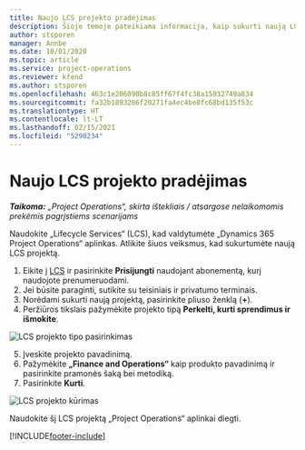 ```yaml
---
title: Naujo LCS projekto pradėjimas
description: Šioje temoje pateikiama informacija, kaip sukurti naują LCS projektą jūsų „Project Operations“ aplinkai.
author: stsporen
manager: Annbe
ms.date: 10/01/2020
ms.topic: article
ms.service: project-operations
ms.reviewer: kfend
ms.author: stsporen
ms.openlocfilehash: 463c1e206090b8c85ff67f4fc38a15932749a834
ms.sourcegitcommit: fa32b1893286f20271fa4ec4be8fc68bd135f53c
ms.translationtype: HT
ms.contentlocale: lt-LT
ms.lasthandoff: 02/15/2021
ms.locfileid: "5290234"
---
```

# <a name="start-a-new-lcs-project"></a>Naujo LCS projekto pradėjimas

_**Taikoma:** „Project Operations“, skirta ištekliais / atsargose nelaikomomis prekėmis pagrįstiems scenarijams_

Naudokite „Lifecycle Services“ (LCS), kad valdytumėte „Dynamics 365 Project Operations“ aplinkas. Atlikite šiuos veiksmus, kad sukurtumėte naują LCS projektą.

1. Eikite į [LCS](https://lcs.dynamics.com/Logon/Index) ir pasirinkite **Prisijungti** naudojant abonementą, kurį naudojote prenumeruodami.
2. Jei būsite paraginti, sutikite su teisiniais ir privatumo terminais.
3. Norėdami sukurti naują projektą, pasirinkite pliuso ženklą (**+**).
4. Peržiūros tikslais pažymėkite projekto tipą **Perkelti, kurti sprendimus ir išmokite**.

  ![LCS projekto tipo pasirinkimas](./media/create-lcs-1.png)

5. Įveskite projekto pavadinimą. 
6. Pažymėkite **„Finance and Operations“** kaip produkto pavadinimą ir pasirinkite pramonės šaką bei metodiką. 
7. Pasirinkite **Kurti**.

![LCS projekto kūrimas](./media/create-lcs-2.png)

Naudokite šį LCS projektą „Project Operations“ aplinkai diegti.



[!INCLUDE[footer-include](../includes/footer-banner.md)]